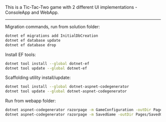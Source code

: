 This is a Tic-Tac-Two game with 2 different UI implementations - ConsoleApp and WebApp.

--- --- ---

Migration commands, run from solution folder:
~~~sh
dotnet ef migrations add InitialDbCreation
dotnet ef database update
dotnet ef database drop
~~~

Install EF tools:
~~~sh
dotnet tool install --global dotnet-ef
dotnet tool update --global dotnet-ef
~~~

Scaffolding utility install/update:
~~~sh
dotnet tool install --global dotnet-aspnet-codegenerator
dotnet tool update --global dotnet-aspnet-codegenerator
~~~

Run from webapp folder:
~~~sh
dotnet aspnet-codegenerator razorpage -m GameConfiguration -outDir Pages/Configurations -dc AppDbContext -udl --referenceScriptLibraries -f
dotnet aspnet-codegenerator razorpage -m SavedGame -outDir Pages/SavedGames -dc AppDbContext -udl --referenceScriptLibraries -f
~~~
